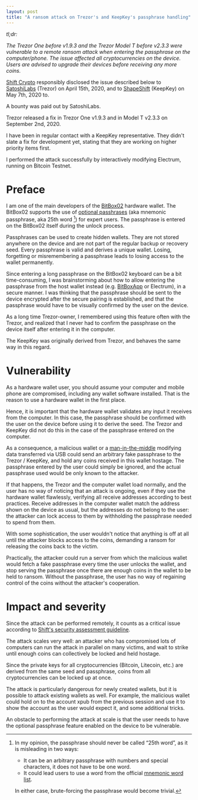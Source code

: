 ```yaml
---
layout: post
title: "A ransom attack on Trezor's and KeepKey's passphrase handling"
---
```


*tl;dr:*

*The Trezor One before v1.9.3 and the Trezor Model T before v2.3.3 were vulnerable to a remote
ransom attack when entering the passphrase on the computer/phone. The issue affected all
cryptocurrencies on the device. Users are advised to upgrade their devices before receiving any more
coins.*

[Shift Crypto](https://shiftcrypto.ch/) responsibly disclosed the issue described below to
[SatoshiLabs](https://satoshilabs.com/) (Trezor) on April 15th, 2020, and to
[ShapeShift](https://classic.shapeshift.com/) (KeepKey) on May 7th, 2020 to.

A bounty was paid out by SatoshiLabs.

Trezor released a fix in Trezor One v1.9.3 and in Model T v2.3.3 on September 2nd, 2020.

I have been in regular contact with a KeepKey representative. They didn't slate a fix for
development yet, stating that they are working on higher priority items first.

I performed the attack successfully by interactively modifying Electrum, running on Bitcoin Testnet.

# Preface

I am one of the main developers of the [BitBox02](https://shiftcrypto.ch/bitbox02/) hardware
wallet. The BitBox02 supports the use of [optional
passhrases](https://guides.shiftcrypto.ch/bitbox02/advanced/passphrase/) (aka mnemonic passphrase,
aka 25th word [^1]) for expert users. The passphrase is entered on the BitBox02 itself during the
unlock process.

Passphrases can be used to create hidden wallets. They are not stored anywhere on the device and are
not part of the regular backup or recovery seed. Every passphrase is valid and derives a unique
wallet. Losing, forgetting or misremembering a passphrase leads to losing access to the wallet
permanently.

Since entering a long passphrase on the BitBox02 keyboard can be a bit time-consuming, I was
brainstorming about how to allow entering the passphrase from the host wallet instead
(e.g. [BitBoxApp](https://shiftcrypto.ch/app/) or Electrum), in a secure manner. I was thinking that
the passphrase should be sent to the device encrypted after the secure pairing is established, and
that the passphrase would have to be visually confirmed by the user on the device.

As a long time Trezor-owner, I remembered using this feature often with the Trezor, and realized
that I never had to confirm the passphrase on the device itself after entering it in the computer.

The KeepKey was originally derived from Trezor, and behaves the same way in this regard.

# Vulnerability

As a hardware wallet user, you should assume your computer and mobile phone are compromised,
including any wallet software installed. That is the reason to use a hardware wallet in the first
place.

Hence, it is important that the hardware wallet validates any input it receives from the
computer. In this case, the passphrase should be confirmed with the user on the device before using
it to derive the seed. The Trezor and KeepKey did not do this in the case of the passphrase entered
on the computer.

As a consequence, a malicious wallet or a
[man-in-the-middle](https://en.wikipedia.org/wiki/Man-in-the-middle_attack) modifying data
transferred via USB could send an arbitrary fake passphrase to the Trezor / KeepKey, and hold any
coins received in this wallet hostage. The passphrase entered by the user could simply be ignored,
and the actual passphrase used would be only known to the attacker.

If that happens, the Trezor and the computer wallet load normally, and the user has no way of
noticing that an attack is ongoing, even if they use the hardware wallet flawlessly, verifying all
receive addresses according to best practices. Receive addresses in the computer wallet match the
address shown on the device as usual, but the addresses do not belong to the user: the attacker can
lock access to them by withholding the passphrase needed to spend from them.

With some sophistication, the user wouldn't notice that anything is off at all until the attacker
blocks access to the coins, demanding a ransom for releasing the coins back to the victim.

Practically, the attacker could run a server from which the malicious wallet would fetch a fake
passphrase every time the user unlocks the wallet, and stop serving the passphrase once there are
enough coins in the wallet to be held to ransom. Without the passphrase, the user has no way of
regaining control of the coins without the attacker's cooperation.

# Impact and severity

Since the attack can be performed remotely, it counts as a critical issue according to [Shift's
security assessment
guideline](https://medium.com/shiftcrypto/how-we-do-security-assessments-at-shift-c85a0c648283).

The attack scales very well: an attacker who has compromised lots of computers can run the attack in
parallel on many victims, and wait to strike until enough coins can collectively be locked and held
hostage.

Since the private keys for all cryptocurrencies (Bitcoin, Litecoin, etc.) are derived from the same
seed and passphrase, coins from all cryptocurrencies can be locked up at once.

The attack is particularly dangerous for newly created wallets, but it is possible to attack
existing wallets as well. For example, the malicious wallet could hold on to the account xpub from
the previous session and use it to show the account as the user would expect it, and some additional
tricks.

An obstacle to performing the attack at scale is that the user needs to have the optional passphrase
feature enabled on the device to be vulnerable.

[^1]: In my opinion, the passphrase should never be called “25th word”, as it is misleading in two
    ways:
    - It can be an arbitrary passphrase with numbers and special characters, it does not have to be
      one word.
    - It could lead users to use a word from the official [mnemonic word
      list](https://github.com/bitcoin/bips/blob/master/bip-0039/english.txt).

    In either case, brute-forcing the passphrase would become trivial.
